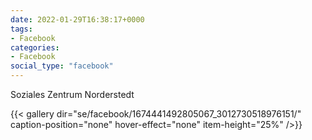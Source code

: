 ```yaml
---
date: 2022-01-29T16:38:17+0000
tags:
- Facebook
categories:
- Facebook
social_type: "facebook"
---
```


Soziales Zentrum Norderstedt


{{< gallery dir="se/facebook/1674441492805067_3012730518976151/" caption-position="none" hover-effect="none" item-height="25%" />}}

